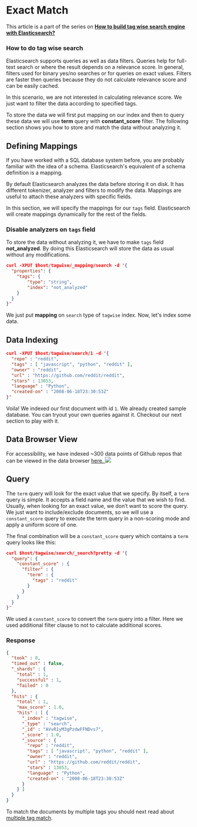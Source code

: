 # Exact Match

This article is a part of the series on [**How to build tag wise search engine with Elasticsearch?**](https://appbaseio.gitbooks.io/esc/content/tagwise-search/introduction.html)

### How to do tag wise search

Elasticsearch supports queries as well as data filters. Queries help for full-text search or where the result depends on a relevance score. In general, filters used for binary yes/no searches or for queries on exact values. Filters are faster then queries because they do not calculate relevance score and can be easily cached.

In this scenario, we are not interested in calculating relevance score. We just want to filter the data according to specified tags.

To store the data we will first put mapping on our index and then to query these data we will use **term** query with **constant_score** filter. The following section shows you how to store and match the data without analyzing it.

## Defining Mappings

If you have worked with a SQL database system before, you are probably familiar with the idea of a schema. Elasticsearch's equivalent of a schema definition is a mapping.

By default Elasticsearch analyzes the data before storing it on disk. It has different tokenizer, analyzer and filters to modify the data. Mappings are useful to attach these analyzers with specific fields.

In this section, we will specify the mappings for our `tags` field. Elasticsearch will create mappings dynamically for the rest of the fields.

### Disable analyzers on `tags` field

To store the data without analyzing it, we have to make `tags` field **not_analyzed**. By doing this Elasticsearch will store the data as usual without any modifications.

```json
curl -XPUT $host/tagwise/_mapping/search -d '{
  "properties": {
    "tags": {
  		"type": "string",
  		"index": "not_analyzed"
    }
  }
}'
```
We just put **mapping** on `search` type of `tagwise` index. Now, let's index some data.

## Data Indexing

```json
curl -XPUT $host/tagwise/search/1 -d '{
  "repo" : "reddit",
  "tags" : [ "javascript", "python", "reddit" ],
  "owner" : "reddit",
  "url" : "https://github.com/reddit/reddit",
  "stars" : 13053,
  "language" : "Python",
  "created-on" : "2008-06-18T23:30:53Z"
}'
```
Voila! We indexed our first document with id `1`. We already created sample database. You can tryout your own queries against it. Checkout our next section to play with it.

## Data Browser View

For accessibility, we have indexed ~300 data points of Github repos that can be viewed in the data browser [here. ![](http://i.imgur.com/x7nLB9s.png)](https://opensource.appbase.io/dejavu/live/#?input_state=XQAAAALsAAAAAAAAAAA9iIqnY-B2BnTZGEQz6wkFsfg8zEltX1Bae4VtdAEIGYBD3zva4XDAUUA9VTrYdZNLQd5JP0mLm4u5-Ie7D8qYvlBkqiI3yZnvcuRZPoM5wmYJTyyh-A3d-80gPrA7-YAOP1CjsElJ1Awvm7iOoQzYFWoNbFMzMRnLSrmyJf08HGhNiv-TDi-0N2SLrJ-iOAm2-0MLNsYdDFMc7va07VB2QiT6uDBzg3MVoV7a7L6bsXj06jwjF8DI8BFy4lYZ1Rkf_9VL4AA)

## Query

The `term` query will look for the exact value that we specify. By itself, a `term` query is simple. It accepts a field name and the value that we wish to find. Usually, when looking for an exact value, we don’t want to score the query. We just want to include/exclude documents, so we will use a `constant_score` query to execute the term query in a non-scoring mode and apply a uniform score of one.

The final combination will be a `constant_score` query which contains a `term` query looks like this:

```json
curl $host/tagwise/search/_search?pretty -d '{
  "query": {
    "constant_score" : {
      "filter" : {
        "term" : {
          "tags" : "reddit"
        }
      }
    }
  }
}'
```
We used a `constant_score` to convert the `term` query into a filter. Here we used additional filter clause to not to calculate additional scores.

### Response

```json
{
  "took" : 8,
  "timed_out" : false,
  "_shards" : {
    "total" : 1,
    "successful" : 1,
    "failed" : 0
  },
  "hits" : {
    "total" : 1,
    "max_score" : 1.0,
    "hits" : [ {
      "_index" : "tagwise",
      "_type" : "search",
      "_id" : "AVvR1yM3gPzdwFFNDvs7",
      "_score" : 1.0,
      "_source" : {
        "repo" : "reddit",
        "tags" : [ "javascript", "python", "reddit" ],
        "owner" : "reddit",
        "url" : "https://github.com/reddit/reddit",
        "stars" : 13053,
        "language" : "Python",
        "created-on" : "2008-06-18T23:30:53Z"
      }
    } ]
  }
}
```

To match the documents by multiple tags you should next read about [multiple tag match](https://appbaseio.gitbooks.io/esc/content/tagwise-search/multiple-tag-match.html).
